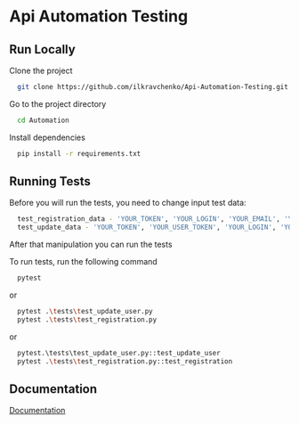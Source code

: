 
# Api Automation Testing


## Run Locally

Clone the project

```bash
  git clone https://github.com/ilkravchenko/Api-Automation-Testing.git
```

Go to the project directory

```bash
  cd Automation
```

Install dependencies

```bash
  pip install -r requirements.txt
```


## Running Tests

Before you will run the tests, you need to change input test data:
```bash
  test_registration_data - 'YOUR_TOKEN', 'YOUR_LOGIN', 'YOUR_EMAIL', 'YOUR_PASSWORD'
  test_update_data - 'YOUR_TOKEN', 'YOUR_USER_TOKEN', 'YOUR_LOGIN', 'YOUR_NEW_EMAIL', 'YOUR_NEW_LOGIN'
```

After that manipulation you can run the tests

To run tests, run the following command

```bash
  pytest
```
or

```bash
  pytest .\tests\test_update_user.py
  pytest .\tests\test_registration.py
```
or

```bash
  pytest.\tests\test_update_user.py::test_update_user
  pytest .\tests\test_registration.py::test_registration
```


## Documentation

[Documentation](https://linktodocumentation)

